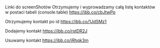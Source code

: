 Linki do screenShotów
Otrzymujemy i wyprowadzamy całą listę kontaktów w postaci tabeli (console.table)
https://ibb.co/cbJtwPp

Otrzymujemy kontakt po id
https://ibb.co/1JdSMz1

Dodajemy kontakt
https://ibb.co/rstDR2J

Usuwamy kontakt
https://ibb.co/jRhqk3m


